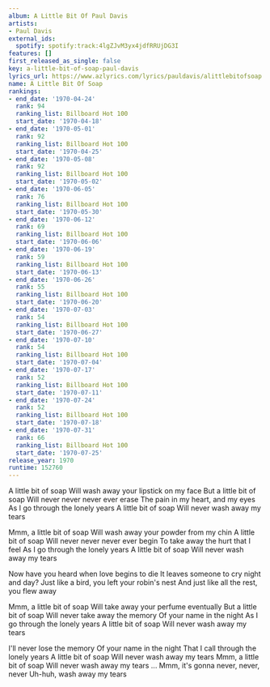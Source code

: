 ```yaml
---
album: A Little Bit Of Paul Davis
artists:
- Paul Davis
external_ids:
  spotify: spotify:track:4lgZJvM3yx4jdfRRUjDG3I
features: []
first_released_as_single: false
key: a-little-bit-of-soap-paul-davis
lyrics_url: https://www.azlyrics.com/lyrics/pauldavis/alittlebitofsoap.html
name: A Little Bit Of Soap
rankings:
- end_date: '1970-04-24'
  rank: 94
  ranking_list: Billboard Hot 100
  start_date: '1970-04-18'
- end_date: '1970-05-01'
  rank: 92
  ranking_list: Billboard Hot 100
  start_date: '1970-04-25'
- end_date: '1970-05-08'
  rank: 92
  ranking_list: Billboard Hot 100
  start_date: '1970-05-02'
- end_date: '1970-06-05'
  rank: 76
  ranking_list: Billboard Hot 100
  start_date: '1970-05-30'
- end_date: '1970-06-12'
  rank: 69
  ranking_list: Billboard Hot 100
  start_date: '1970-06-06'
- end_date: '1970-06-19'
  rank: 59
  ranking_list: Billboard Hot 100
  start_date: '1970-06-13'
- end_date: '1970-06-26'
  rank: 55
  ranking_list: Billboard Hot 100
  start_date: '1970-06-20'
- end_date: '1970-07-03'
  rank: 54
  ranking_list: Billboard Hot 100
  start_date: '1970-06-27'
- end_date: '1970-07-10'
  rank: 54
  ranking_list: Billboard Hot 100
  start_date: '1970-07-04'
- end_date: '1970-07-17'
  rank: 52
  ranking_list: Billboard Hot 100
  start_date: '1970-07-11'
- end_date: '1970-07-24'
  rank: 52
  ranking_list: Billboard Hot 100
  start_date: '1970-07-18'
- end_date: '1970-07-31'
  rank: 66
  ranking_list: Billboard Hot 100
  start_date: '1970-07-25'
release_year: 1970
runtime: 152760
---
```

A little bit of soap
Will wash away your lipstick on my face
But a little bit of soap
Will never never never ever erase
The pain in my heart, and my eyes
As I go through the lonely years
A little bit of soap
Will never wash away my tears

Mmm, a little bit of soap
Will wash away your powder from my chin
A little bit of soap
Will never never never ever begin
To take away the hurt that I feel
As I go through the lonely years
A little bit of soap
Will never wash away my tears

Now have you heard when love begins to die
It leaves someone to cry night and day?
Just like a bird, you left your robin's nest
And just like all the rest, you flew away

Mmm, a little bit of soap
Will take away your perfume eventually
But a little bit of soap
Will never take away the memory
Of your name in the night
As I go through the lonely years
A little bit of soap
Will never wash away my tears

I'll never lose the memory
Of your name in the night
That I call through the lonely years
A little bit of soap
Will never wash away my tears
Mmm, a little bit of soap
Will never wash away my tears
...
Mmm, it's gonna never, never, never
Uh-huh, wash away my tears
